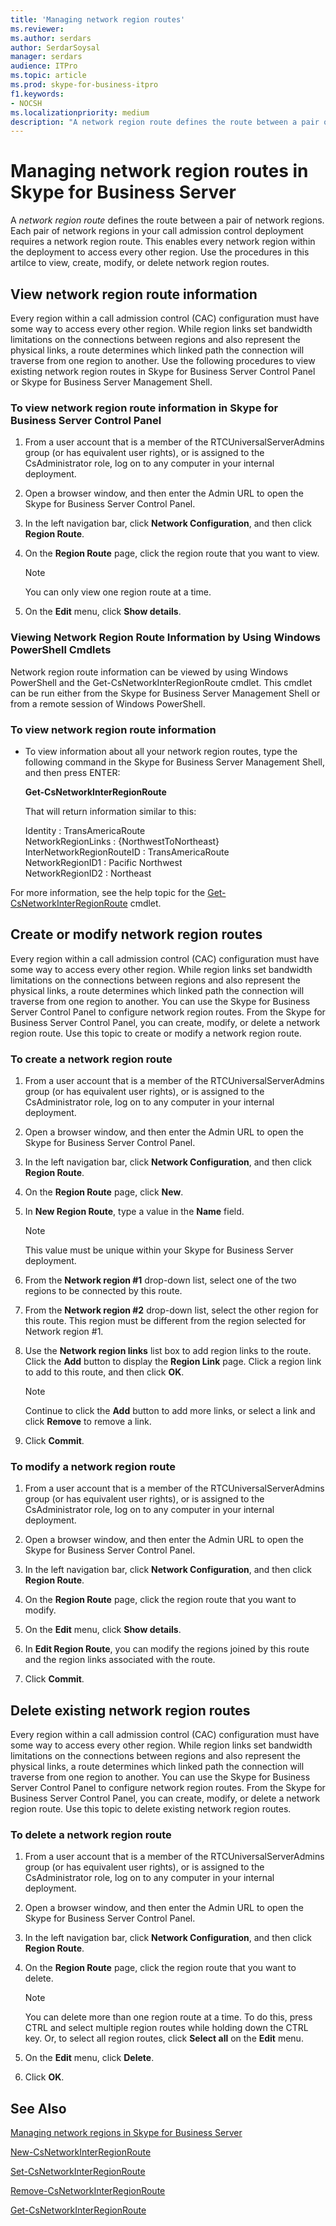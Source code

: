 ```yaml
---
title: 'Managing network region routes'
ms.reviewer: 
ms.author: serdars
author: SerdarSoysal
manager: serdars
audience: ITPro
ms.topic: article
ms.prod: skype-for-business-itpro
f1.keywords:
- NOCSH
ms.localizationpriority: medium
description: "A network region route defines the route between a pair of network regions. Each pair of network regions in your call admission control deployment requires a network region route."
---
```


# Managing network region routes in Skype for Business Server

A *network region route* defines the route between a pair of network regions. Each pair of network regions in your call admission control deployment requires a network region route. This enables every network region within the deployment to access every other region. Use the procedures in this artilce to view, create, modify, or delete network region routes.

## View network region route information 

Every region within a call admission control (CAC) configuration must have some way to access every other region. While region links set bandwidth limitations on the connections between regions and also represent the physical links, a route determines which linked path the connection will traverse from one region to another. Use the following procedures to view existing network region routes in Skype for Business Server Control Panel or Skype for Business Server Management Shell. 

### To view network region route information in Skype for Business Server Control Panel

1.  From a user account that is a member of the RTCUniversalServerAdmins group (or has equivalent user rights), or is assigned to the CsAdministrator role, log on to any computer in your internal deployment.

2.  Open a browser window, and then enter the Admin URL to open the Skype for Business Server Control Panel. 

3.  In the left navigation bar, click **Network Configuration**, and then click **Region Route**.

4.  On the **Region Route** page, click the region route that you want to view.


    > [!NOTE]
    > You can only view one region route at a time.


5.  On the **Edit** menu, click **Show details**.


### Viewing Network Region Route Information by Using Windows PowerShell Cmdlets

Network region route information can be viewed by using Windows PowerShell and the Get-CsNetworkInterRegionRoute cmdlet. This cmdlet can be run either from the Skype for Business Server Management Shell or from a remote session of Windows PowerShell. 

### To view network region route information

  - To view information about all your network region routes, type the following command in the Skype for Business Server Management Shell, and then press ENTER:
    
    **Get-CsNetworkInterRegionRoute**
    
    That will return information similar to this:
    
    Identity                  : TransAmericaRoute<br/>
    NetworkRegionLinks        : {NorthwestToNortheast}<br/>
    InterNetworkRegionRouteID : TransAmericaRoute<br/>
    NetworkRegionID1          : Pacific Northwest<br/>
    NetworkRegionID2          : Northeast<br/>

For more information, see the help topic for the [Get-CsNetworkInterRegionRoute](/powershell/module/skype/Get-CsNetworkInterRegionRoute) cmdlet.


## Create or modify network region routes

Every region within a call admission control (CAC) configuration must have some way to access every other region. While region links set bandwidth limitations on the connections between regions and also represent the physical links, a route determines which linked path the connection will traverse from one region to another. You can use the Skype for Business Server Control Panel to configure network region routes. From the Skype for Business Server Control Panel, you can create, modify, or delete a network region route. Use this topic to create or modify a network region route. 

### To create a network region route

1.  From a user account that is a member of the RTCUniversalServerAdmins group (or has equivalent user rights), or is assigned to the CsAdministrator role, log on to any computer in your internal deployment.

2.  Open a browser window, and then enter the Admin URL to open the Skype for Business Server Control Panel. 

3.  In the left navigation bar, click **Network Configuration**, and then click **Region Route**.

4.  On the **Region Route** page, click **New**.

5.  In **New Region Route**, type a value in the **Name** field.
   
    > [!NOTE]  
    > This value must be unique within your Skype for Business Server deployment.

6.  From the **Network region \#1** drop-down list, select one of the two regions to be connected by this route.

7.  From the **Network region \#2** drop-down list, select the other region for this route. This region must be different from the region selected for Network region \#1.

8.  Use the **Network region links** list box to add region links to the route. Click the **Add** button to display the **Region Link** page. Click a region link to add to this route, and then click **OK**.
    
    > [!NOTE]  
    > Continue to click the **Add** button to add more links, or select a link and click **Remove** to remove a link.

9.  Click **Commit**.


### To modify a network region route

1.  From a user account that is a member of the RTCUniversalServerAdmins group (or has equivalent user rights), or is assigned to the CsAdministrator role, log on to any computer in your internal deployment.

2.  Open a browser window, and then enter the Admin URL to open the Skype for Business Server Control Panel. 

3.  In the left navigation bar, click **Network Configuration**, and then click **Region Route**.

4.  On the **Region Route** page, click the region route that you want to modify.

5.  On the **Edit** menu, click **Show details**.

6.  In **Edit Region Route**, you can modify the regions joined by this route and the region links associated with the route.

7.  Click **Commit**.


## Delete existing network region routes

Every region within a call admission control (CAC) configuration must have some way to access every other region. While region links set bandwidth limitations on the connections between regions and also represent the physical links, a route determines which linked path the connection will traverse from one region to another. You can use the Skype for Business Server Control Panel to configure network region routes. From the Skype for Business Server Control Panel, you can create, modify, or delete a network region route. Use this topic to delete existing network region routes. 

### To delete a network region route

1.  From a user account that is a member of the RTCUniversalServerAdmins group (or has equivalent user rights), or is assigned to the CsAdministrator role, log on to any computer in your internal deployment.

2.  Open a browser window, and then enter the Admin URL to open the Skype for Business Server Control Panel. 

3.  In the left navigation bar, click **Network Configuration**, and then click **Region Route**.

4.  On the **Region Route** page, click the region route that you want to delete.

    > [!NOTE]  
    > You can delete more than one region route at a time. To do this, press CTRL and select multiple region routes while holding down the CTRL key. Or, to select all region routes, click **Select all** on the **Edit** menu.

5.  On the **Edit** menu, click **Delete**.

6.  Click **OK**.



## See Also

[Managing network regions in Skype for Business Server](managing-network-regions.md)

[New-CsNetworkInterRegionRoute](/powershell/module/skype/New-CsNetworkInterRegionRoute)  

[Set-CsNetworkInterRegionRoute](/powershell/module/skype/Set-CsNetworkInterRegionRoute) 
 
[Remove-CsNetworkInterRegionRoute](/powershell/module/skype/Remove-CsNetworkInterRegionRoute)  

[Get-CsNetworkInterRegionRoute](/powershell/module/skype/Get-CsNetworkInterRegionRoute)